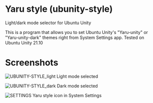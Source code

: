 # Yaru style (ubunity-style)
Light/dark mode selector for Ubuntu Unity

 This is a program that allows you to set
 Ubuntu Unity's "Yaru-unity" or "Yaru-unity-dark"
 themes right from System Settings app.
 Tested on Ubuntu Unity 21.10

# Screenshots
![UBUNITY-STYLE_light](https://user-images.githubusercontent.com/36552450/158227260-c2aac45c-2166-4d81-9c41-a7ce3cdb105e.png)
Light mode selected

![UBUNITY-STYLE_dark](https://user-images.githubusercontent.com/36552450/158227290-f4dc054d-8e7a-41de-8b24-1309d555fa0a.png)
Dark mode selected

![SETTINGS](https://user-images.githubusercontent.com/36552450/158227333-fa3d77b3-22b5-469f-a35a-ecc3398d5ef7.png)
Yaru style icon in System Settings
